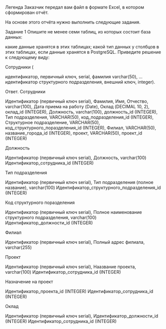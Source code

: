 Легенда
Заказчик передал вам файл в формате Excel, в котором сформирован отчёт.

На основе этого отчёта нужно выполнить следующие задания.

Задание 1
Опишите не менее семи таблиц, из которых состоит база данных:

какие данные хранятся в этих таблицах;
какой тип данных у столбцов в этих таблицах, если данные хранятся в PostgreSQL.
Приведите решение к следующему виду:

Сотрудники (

идентификатор, первичный ключ, serial,
фамилия varchar(50),
...
идентификатор структурного подразделения, внешний ключ, integer).


Ответ.
Сотрудники

Идентификатор (первичный ключ serial),
Фамилия, Имя, Отчество, varchar(100),
Дата приема на работу (Date),
Оклад (DECIMAL 10, 2), оклад_id (INTEGER),
Должность, varchar(100), должность_id (INTEGER),
Тип подразделения, VARCHAR(50), код_подразделения_id (INTEGER),
Структурное подразделение, VARCHAR(50), код_структурного_поразделения_id (INTEGER),
Филиал, VARCHAR(50), название_города_id (INTEGER),
проект, VARCHAR(50), проект_id (INTEGER)

Должность

Идентификатор (первичный ключ serial),
Должность, varchar(100)
Идентификатор_сотрудника_id (INTEGER)

Тип подразделения

Идентификатор (первичный ключ serial),
Тип подразделения (полное название), varchar(100)
Идентификатор_структурного_подразделения_id (INTEGER)

Код структурного поразделения

Идентификатор (первичный ключ serial),
Полное наименование структурного подразделения, varchar(100)
Идентификатор_должности_id (INTEGER)

Филиал

Идентификатор (первичный ключ serial),
Полный адрес филиала, varchar(255)

Проект

Идентификатор (первичный ключ serial),
Наазвание проекта, varchar(100)
Идентификатор_сотрудника_id (INTEGER)

Назначение на проект

Идентификатор_проекта_id (INTEGER)
Идентификатор_сотрудника_id (INTEGER)

Оклад

Идентификатор (первичный ключ serial),
Идентификатор_должности_id (INTEGER)
Идентификатор_сотрудника_id (INTEGER)
